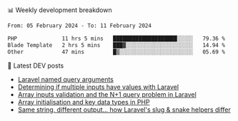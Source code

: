 📊 Weekly development breakdown
<!--START_SECTION:waka-->

```txt
From: 05 February 2024 - To: 11 February 2024

PHP              11 hrs 5 mins   ████████████████████░░░░░   79.36 %
Blade Template   2 hrs 5 mins    ███▓░░░░░░░░░░░░░░░░░░░░░   14.94 %
Other            47 mins         █▒░░░░░░░░░░░░░░░░░░░░░░░   05.69 %
```

<!--END_SECTION:waka-->

📕 Latest DEV posts
<!-- BLOG-POST-LIST:START -->
- [Laravel named query arguments](https://dev.to/michaelvickersuk/laravel-named-query-arguments-28kd)
- [Determining if multiple inputs have values with Laravel](https://dev.to/michaelvickersuk/determining-if-multiple-inputs-have-values-with-laravel-km6)
- [Array inputs validation and the N+1 query problem in Laravel](https://dev.to/michaelvickersuk/array-inputs-validation-and-the-n1-query-problem-in-laravel-2agb)
- [Array initialisation and key data types in PHP](https://dev.to/michaelvickersuk/array-initialisation-and-key-data-types-in-php-1e5b)
- [Same string, different output... how Laravel&#39;s slug &amp; snake helpers differ](https://dev.to/michaelvickersuk/same-string-different-output-how-laravels-slug-snake-helpers-differ-1ccj)
<!-- BLOG-POST-LIST:END -->
